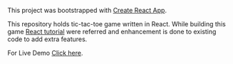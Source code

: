 This project was bootstrapped with [Create React App](https://github.com/facebook/create-react-app).

This repository holds tic-tac-toe game written in React. While building this game [React tutorial](https://reactjs.org/tutorial/tutorial.html) were referred and enhancement is done to existing code to add extra features.

For Live Demo [Click here](https://ravibmohite.github.io/tic-tac-toe/).

